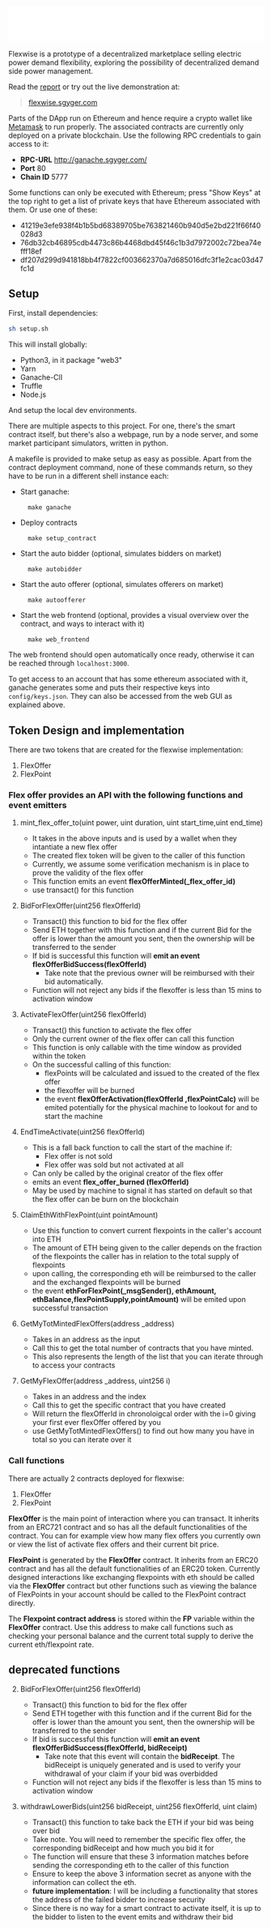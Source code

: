 ![flexwise](web_frontend/public/logo.png)

Flexwise is a prototype of a decentralized marketplace selling electric power demand flexibility, exploring the possibility of decentralized demand side power management. 

Read the [report](report.pdf) or try out the live demonstration at:

> [flexwise.sgyger.com](http://flexwise.sgyger.com/)

Parts of the DApp run on Ethereum and hence require a crypto wallet like [Metamask](https://metamask.io/) to run properly. The associated contracts are currently only deployed on a private blockchain. Use the following RPC credentials to gain access to it:

* **RPC-URL**  http://ganache.sgyger.com/
* **Port**  80
* **Chain ID**  5777

Some functions can only be executed with Ethereum; press "Show Keys" at the top right to get a list of private keys that have Ethereum associated with them. Or use one of these:

* 41219e3efe938f4b1b5bd68389705be763821460b940d5e2bd221f66f40028d3
* 76db32cb46895cdb4473c86b4468dbd45f46c1b3d7972002c72bea74efff18ef
* df207d299d941818bb4f7822cf003662370a7d685016dfc3f1e2cac03d47fc1d



## Setup

First, install dependencies:
```sh
sh setup.sh
```
This will install globally:
* Python3, in it package "web3"
* Yarn
* Ganache-ClI
* Truffle
* Node.js

And setup the local dev environments.


There are multiple aspects to this project. For one, there's the smart contract itself, but there's also a webpage, run by a node server, and some market participant simulators, written in python.

A makefile is provided to make setup as easy as possible. Apart from the contract deployment command, none of these commands return, so  they have to be run in a different shell instance each:

* Start ganache:
    
        make ganache

* Deploy contracts

        make setup_contract

* Start the auto bidder (optional, simulates bidders on market)

        make autobidder

* Start the auto offerer (optional, simulates offerers on market)

        make autoofferer

* Start the web frontend (optional, provides a visual overview over the contract, and ways to interact with it)

        make web_frontend

The web frontend should open automatically once ready, otherwise it can be reached through `localhost:3000`.

To get access to an account that has some ethereum associated with it, ganache generates some and puts their respective keys into `config/keys.json`. They can also be accessed from the web GUI as explained above. 



## Token Design and implementation
There are two tokens that are created for the flexwise implementation:
1. FlexOffer
2. FlexPoint

### **Flex offer** provides an API with the following functions and event emitters
1. mint_flex_offer_to(uint power, uint duration, uint start_time,uint end_time)
    * It takes in the above inputs and is used by a wallet when they intantiate a new flex offer
    * The created flex token will be given to the caller of this function
    * Currently, we assume some verification mechanism is in place to prove the validity of the flex offer
    * This function emits an event **flexOfferMinted(_flex_offer_id)**
    * use transact() for this function

2. BidForFlexOffer(uint256 flexOfferId)
    * Transact() this function to bid for the flex offer
    * Send ETH together with this function and if the current Bid for the offer is lower than the amount you sent, then the ownership will be transferred to the sender
    * If bid is successful this function will **emit an event flexOfferBidSuccess(flexOfferId)**
        * Take note that the previous owner will be reimbursed with their bid automatically.
    * Function will not reject any bids if the flexoffer is less than 15 mins to activation window

3. ActivateFlexOffer(uint256 flexOfferId)
    * Transact() this function to activate the flex offer
    * Only the current owner of the flex offer can call this function
    * This function is only callable with the time window as provided within the token
    * On the successful calling of this function:
        * flexPoints will be calculated and issued to the created of the flex offer
        * the flexoffer will be burned
        * the event **flexOfferActivation(flexOfferId ,flexPointCalc)** will be emited potentially for the physical machine to lookout for and to start the machine

4. EndTimeActivate(uint256 flexOfferId)
    * This is a fall back function to call the start of the machine if:
        * Flex offer is not sold
        * Flex offer was sold but not activated at all
    * Can only be called by the original creator of the flex offer
    * emits an event **flex_offer_burned (flexOfferId)**
    * May be used by machine to signal it has started on default so that the flex offer can be burn on the blockchain

5. ClaimEthWithFlexPoint(uint pointAmount)
    * Use this function to convert current flexpoints in the caller's account into ETH
    * The amount of ETH being given to the caller depends on the fraction of the flexpoints the caller has in relation to the total supply of flexpoints
    * upon calling, the corresponding eth will be reimbursed to the caller and the exchanged flexpoints will be burned
    * the event **ethForFlexPoint(_msgSender(), ethAmount, ethBalance,flexPointSupply,pointAmount)** will be emited upon successful transaction

6. GetMyTotMintedFlexOffers(address _address)
    * Takes in an address as the input
    * Call this to get the total number of contracts that you have minted.
    * This also represents the length of the list that you can iterate through to access your contracts

7. GetMyFlexOffer(address _address, uint256 i)
    * Takes in an address and the index
    * Call this to get the specific contract that you have created
    * Will return the flexOfferId in chronoloigcal order with the i=0 giving your first ever flexOffer offered by you
    * use GetMyTotMintedFlexOffers() to find out how many you have in total so you can iterate over it

### Call functions

There are actually 2 contracts deployed for flexwise:
1. FlexOffer
2. FlexPoint

**FlexOffer** is the main point of interaction where you can transact. It inherits from an ERC721 contract and so has all the default functionalities of the contract. You can for example view how many flex offers you currently own or view the list of activate flex offers and their current bit price.

**FlexPoint** is generated by the **FlexOffer** contract. It inherits from an ERC20 contract and has all the default functionalities of an ERC20 token. Currently designed interactions like exchanging flexpoints with eth should be called via the **FlexOffer** contract but other functions such as viewing the balance of FlexPoints in your account should be called to the FlexPoint contract directly. 

The **Flexpoint contract address** is stored within the **FP** variable within the **FlexOffer** contract. Use this address to make call functions such as checking your personal balance and the current total supply to derive the current eth/flexpoint rate. 



## deprecated functions

2. BidForFlexOffer(uint256 flexOfferId)
    * Transact() this function to bid for the flex offer
    * Send ETH together with this function and if the current Bid for the offer is lower than the amount you sent, then the ownership will be transferred to the sender
    * If bid is successful this function will **emit an event flexOfferBidSuccess(flexOfferId, bidReceipt)**
        * Take note that this event will contain the **bidReceipt**. The bidReceipt is uniquely generated and is used to verify your withdrawal of your claim if your bid was overbidded 
    * Function will not reject any bids if the flexoffer is less than 15 mins to activation window

3. withdrawLowerBids(uint256 bidReceipt, uint256 flexOfferId, uint claim)
    * Transact() this function to take back the ETH if your bid was being over bid
    * Take note. You will need to remember the specific flex offer, the corresponding bidReceipt and how much you bid it for
    * The function will ensure that these 3 information matches before sending the corresponding eth to the caller of this function
    * Ensure to keep the above 3 information secret as anyone with the information can collect the eth.
    * **future implementation**: I will be including a functionality that stores the address of the failed bidder to increase security
    * Since there is no way for a smart contract to activate itself, it is up to the bidder to listen to the event emits and withdraw their bid
